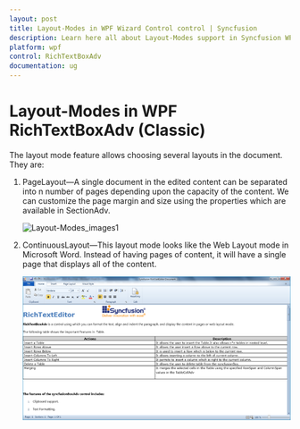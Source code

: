 ```yaml
---
layout: post
title: Layout-Modes in WPF Wizard Control control | Syncfusion
description: Learn here all about Layout-Modes support in Syncfusion WPF RichTextBoxAdv (Classic) control and more.
platform: wpf
control: RichTextBoxAdv
documentation: ug
---
```


# Layout-Modes in WPF RichTextBoxAdv (Classic)

The layout mode feature allows choosing several layouts in the document. They are:

1. PageLayout—A single document in the edited content can be separated into n number of pages depending upon the capacity of the content. We can customize the page margin and size using the properties which are available in SectionAdv.



   ![Layout-Modes_images1](Layout-Modes_images/Layout-Modes_img1.jpeg)





2. ContinuousLayout—This layout mode looks like the Web Layout mode in Microsoft Word. Instead of having pages of content, it will have a single page that displays all of the content.



   ![Layout-Modes_images2](Layout-Modes_images/Layout-Modes_img2.png)



